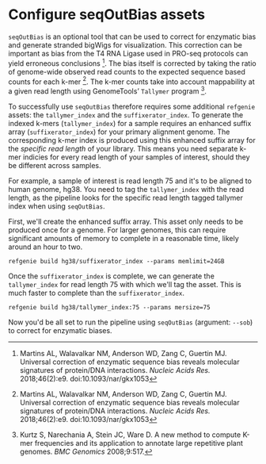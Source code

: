 # Configure seqOutBias assets

`seqOutBias` is an optional tool that can be used to correct for enzymatic bias and generate stranded bigWigs for visualization. This correction can be important as bias from the T4 RNA Ligase used in PRO-seq protocols can yield erroneous conclusions [^Martins2018]. The bias itself is corrected by taking the ratio of genome-wide observed read counts to the expected sequence based counts for each k-mer [^Martins2018]. The k-mer counts take into account mappability at a given read length using GenomeTools’ `Tallymer` program [^Kurtz2008]. 

To successfully use `seqOutBias` therefore requires some additional `refgenie` assets: the `tallymer_index` and the `suffixerator_index`. To generate the indexed k-mers (`tallymer_index`) for a sample requires an enhanced suffix array (`suffixerator_index`) for your primary alignment genome. The corresponding k-mer index is produced using this enhanced suffix array for the *specific read length* of your library.  This means you need separate k-mer indicies for every read length of your samples of interest, should they be different across samples. 

For example, a sample of interest is read length 75 and it's to be aligned to human genome, hg38.  You need to tag the `tallymer_index` with the read length, as the pipeline looks for the specific read length tagged tallymer index when using `seqOutBias`.

First, we'll create the enhanced suffix array. This asset only needs to be produced once for a genome.  For larger genomes, this can require significant amounts of memory to complete in a reasonable time, likely around an hour to two.

```console
refgenie build hg38/suffixerator_index --params memlimit=24GB
```

Once the `suffixerator_index` is complete, we can generate the `tallymer_index` for read length 75 with which we'll tag the asset.  This is much faster to complete than the `suffixerator_index`.

```console
refgenie build hg38/tallymer_index:75 --params mersize=75
```

Now you'd be all set to run the pipeline using `seqOutBias` (argument: `--sob`) to correct for enzymatic biases.



[^Martins2018]: Martins AL, Walavalkar NM, Anderson WD, Zang C, Guertin MJ. Universal correction of enzymatic sequence bias reveals molecular signatures of protein/DNA interactions. *Nucleic Acids Res.* 2018;46(2):e9. doi:10.1093/nar/gkx1053

[^Kurtz2008]: Kurtz S, Narechania A, Stein JC, Ware D. A new method to compute K-mer frequencies and its application to annotate large repetitive plant genomes. *BMC Genomics* 2008;9:517.
